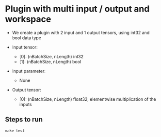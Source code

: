 # Plugin with multi input / output and workspace

+ We create a plugin with 2 input and 1 output tensors, using int32 and bool data type

+ Input tensor:
  + [0]: (nBatchSize, nLength)                    int32
  + [1]: (nBatchSize, nLength)                    bool
+ Input parameter:
  + None
+ Output tensor:
  + [0]: (nBatchSize, nLength)        float32, elementwise multiplication of the inputs

## Steps to run

```shell
make test
```
